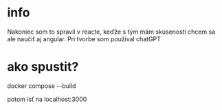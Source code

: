 # info
Nakoniec som to spravil v reacte, keďže s tým mám skúsenosti chcem sa ale naučiť aj angular. Pri tvorbe som používal chatGPT

# ako spustit?

docker compose --build


potom ísť na localhost:3000





